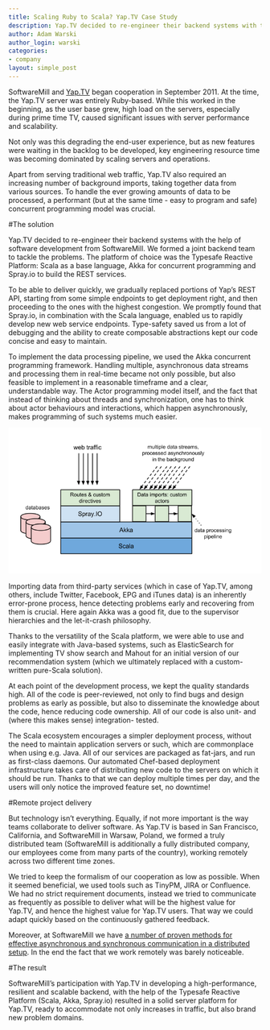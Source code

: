 ```yaml
---
title: Scaling Ruby to Scala? Yap.TV Case Study
description: Yap.TV decided to re-engineer their backend systems with the help of software development from SoftwareMill.
author: Adam Warski
author_login: warski
categories:
- company
layout: simple_post
---
```


SoftwareMill and [Yap.TV](https://softwaremill.com/portfolio/#yap-tv) began cooperation in September 2011. At the time, the Yap.TV server was entirely Ruby-based. While this worked in the beginning, as the user base grew, high load on the servers, especially during prime time TV, caused significant issues with server performance and scalability.

Not only was this degrading the end-user experience, but as new features were waiting in the backlog to be developed, key engineering resource time was becoming dominated by scaling servers and operations. 

Apart from serving traditional web traffic, Yap.TV also required an increasing number of background imports, taking together data from various sources. To handle the ever growing amounts of data to be processed, a performant (but at the same time - easy to program and safe) concurrent programming model was crucial. 

#The solution

Yap.TV decided to re-engineer their backend systems with the help of software development from SoftwareMill. We formed a joint backend team to tackle the problems. The platform of choice was the Typesafe Reactive Platform: Scala as a base language, Akka for concurrent programming and Spray.io to build the REST services.

To be able to deliver quickly, we gradually replaced portions of Yap’s REST API, starting from some simple endpoints to get deployment right, and then proceeding to the ones with the highest congestion. We promptly found that Spray.io, in combination with the Scala language, enabled us to rapidly develop new web service endpoints. Type-safety saved us from a lot of debugging and the ability to create composable abstractions kept our code concise and easy to maintain.

To implement the data processing pipeline, we used the Akka concurrent programming framework. Handling multiple, asynchronous data streams and processing them in real-time became not only possible, but also feasible to implement in a reasonable timeframe and a clear, understandable way. The Actor programming model itself, and the fact that instead of thinking about threads and synchronization, one has to think about actor behaviours and interactions, which happen asynchronously, makes programming of such systems much easier.

<div style="width:100%; text-align:center">
<img src="/img/uploads/2014/06/casestudyyap.png"/>
</div>

Importing data from third-party services (which in case of Yap.TV, among others, include Twitter, Facebook, EPG and iTunes data) is an inherently error-prone process, hence detecting problems early and recovering from them is crucial. Here again Akka was a good fit, due to the supervisor hierarchies and the let-it-crash philosophy.

Thanks to the versatility of the Scala platform, we were able to use and easily integrate with Java-based systems, such as ElasticSearch for implementing TV show search and Mahout for an initial version of our recommendation system (which we ultimately replaced with a custom-written pure-Scala solution).

At each point of the development process, we kept the quality standards high. All of the code is peer-reviewed, not only to find bugs and design problems as early as possible, but also to disseminate the knowledge about the code, hence reducing code ownership. All of our code is also unit- and (where this makes sense) integration- tested. 

The Scala ecosystem encourages a simpler deployment process, without the need to maintain application servers or such, which are commonplace when using e.g. Java. All of our services are packaged as fat-jars, and run as first-class daemons. Our automated Chef-based deployment infrastructure takes care of distributing new code to the servers on which it should be run. Thanks to that we can deploy multiple times per day, and the users will only notice the improved feature set, no downtime! 

#Remote project delivery

But technology isn’t everything. Equally, if not more important is the way teams collaborate to deliver software. As Yap.TV is based in San Francisco, California, and SoftwareMill in Warsaw, Poland, we formed a truly distributed team (SoftwareMill is additionally a fully distributed company, our employees come from many parts of the country), working remotely across two different time zones.

We tried to keep the formalism of our cooperation as low as possible. When it seemed beneficial, we used tools such as TinyPM, JIRA or Confluence. We had no strict requirement documents, instead we tried to communicate as frequently as possible to deliver what will be the highest value for Yap.TV, and hence the highest value for Yap.TV users. That way we could adapt quickly based on the continuously gathered feedback.

Moreover, at SoftwareMill we have [a number of proven methods for effective asynchronous and synchronous communication in a distributed setup](https://softwaremill.com/skype-games-on-effective-distributed-teams/). In the end the fact that we work remotely was barely noticeable. 

#The result

SoftwareMill’s participation with Yap.TV in developing a high-performance, resilient and scalable backend, with the help of the Typesafe Reactive Platform (Scala, Akka, Spray.io) resulted in a solid server platform for Yap.TV, ready to accommodate not only increases in traffic, but also brand new problem domains.
